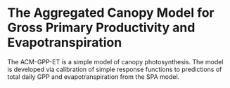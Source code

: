 # The Aggregated Canopy Model for Gross Primary Productivity and Evapotranspiration

The ACM-GPP-ET is a simple model of canopy photosynthesis. The model is developed via calibration of simple response functions to predictions of total daily GPP and evapotranspiration from the SPA model. 
